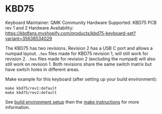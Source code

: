 KBD75
===

Keyboard Maintainer: QMK Community
Hardware Supported: KBD75 PCB rev 1 and 2
Hardware Availability: https://kbdfans.myshopify.com/products/kbd75-keyboard-set?variant=35638534029

The KBD75 has two revisions. Revision 2 has a USB C port and allows a numpad layout. `.hex` files made
for KBD75 revision 1, will still work for revision 2. `.hex` files made for revision 2 (excluding the numpad)
will also still work on revision 1. Both revisions share the same switch matrix but have switch holes in
different areas.

Make example for this keyboard (after setting up your build environment):

    make kbd75/rev1:default
    make kbd75/rev2:default

See [build environment setup](https://docs.qmk.fm/build_environment_setup.html) then the [make instructions](https://docs.qmk.fm/make_instructions.html) for more information.
